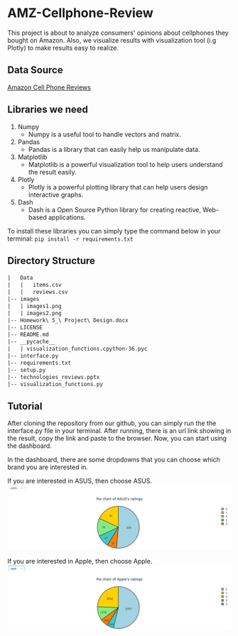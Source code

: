 # AMZ-Cellphone-Review

This project is about to analyze consumers' opinions about cellphones they bought on Amazon.
Also, we visualize results with visualization tool (i.g Plotly) to make results easy to realize.

## Data Source

[Amazon Cell Phone Reviews](https://www.kaggle.com/grikomsn/amazon-cell-phones-reviews)

## Libraries we need

1. Numpy
    - Numpy is a useful tool to handle vectors and matrix.
2. Pandas
    - Pandas is a library that can easily help us manipulate data.
3. Matplotlib
    - Matplotlib is a powerful visualization tool to help users understand the result easily.
4. Plotly
    - Plotly is a powerful plotting library that can help users design interactive graphs.
5. Dash
    - Dash is a Open Source Python library for creating reactive, Web-based applications.

To install these libraries you can simply type the command below in your terminal:
`pip install -r requirements.txt`

## Directory Structure
```
|   Data
|   |   items.csv
|   |   reviews.csv
|-- images
|   | images1.png
|   | images2.png
|-- Homework\ 5_\ Project\ Design.docx
|-- LICENSE
|-- README.md
|-- __pycache__
|   | visualization_functions.cpython-36.pyc
|-- interface.py
|-- requirements.txt
|-- setup.py
|-- technologies_reviews.pptx
|-- visualization_functions.py
```

## Tutorial
After cloning the repository from our github, you can simply run the the interface.py file in your
terminal. After running, there is an url link showing in the result, copy the link and paste to the 
browser. Now, you can start using the dashboard.

In the dashboard, there are some dropdowns that you can choose which brand you are interested in.

If you are interested in ASUS, then choose ASUS.
![Tutorial](https://github.com/cycnc35/AMZ-Cellphone-Review/blob/master/images/image1.png)

If you are interested in Apple, then choose Apple.
![Tutorial](https://github.com/cycnc35/AMZ-Cellphone-Review/blob/master/images/image2.png)